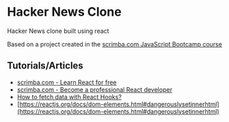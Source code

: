 # Hacker News Clone

Hacker News clone built using react

Based on a project created in the [scrimba.com JavaScript Bootcamp course](https://scrimba.com/g/gjavascript)

## Tutorials/Articles

* [scrimba.com - Learn React for free](https://scrimba.com/g/glearnreact)
* [scrimba.com - Become a professional React developer](https://scrimba.com/g/greact)
* [How to fetch data with React Hooks?](https://www.robinwieruch.de/react-hooks-fetch-data)
* [https://reactjs.org/docs/dom-elements.html#dangerouslysetinnerhtml](https://reactjs.org/docs/dom-elements.html#dangerouslysetinnerhtml)
